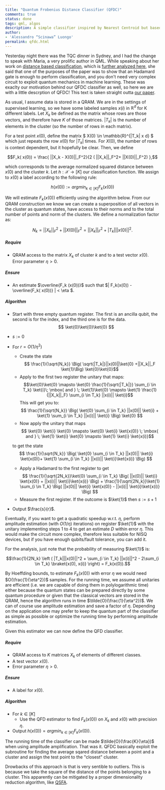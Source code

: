 ```yaml
---
title: "Quantum Frobenius Distance Classifier (QFDC)"
comments: true 
status: done
tags: qml, algos
description: A simple classifier inspired by Nearest Centroid but based on square distances. 
author:
- 'Alessandro “Scinawa” Luongo'
permalink: qfdc.html
---
```



Yesterday night there was the TQC dinner in Sydney, and I had the change to speak with Maria, a very prolific author in QML. While speaking about her work on [distance based classification](https://arxiv.org/abs/1703.10793), which is [further analyzed here](https://arxiv.org/abs/1803.00853), she said that one of the purposes of the paper was to show that an Hadamard gate is enough to perform classification, and you don't need very complex circuit to exploit quantum mechanics in machine learning. These was exaclty our motivation behind our QFDC classifier as well, so here we are with a little descrption of QFDC! This text is taken straight outta [our  paper](https://arxiv.org/abs/1805.08837).

As usual, I assume data is stored in a QRAM. We are in the settings of supervised learning, so we have some labeled samples $x(i)$ in $\mathbb{R}^d$ for K different labels. Let $X_k$ be defined as the matrix whose rows are those vectors, and therefore have $K$ of those matrices. 
$|T_k|$ is the number of elements in the cluster (so the number of rows in each matrix). 

For a test point $x(0)$, define the matrix $ X(0) \in \mathbb{R}^{|T_k| x d} $ 
which just repeats the row $x(0)$ for $|T_k|$ times. 
For $X(0)$, the number of rows is context dependent, but it hopefully be clear. Then, we define 

$$F_k( x(0)) = \frac{ ||X_k - X(0)||_F^2}{2 ( ||X_k||_F^2+ ||X(0)||_F^2) },$$ 

which corresponds to the average normalized squared distance between $x(0)$ and the cluster $k$. 
Let $h : \mathcal{X} \to [K]$ our classification function. We assign to $x(0)$ a label according to the following rule:

$$ h(x(0)) :=  argmin_{k \in [K]} F_k( x(0))$$

We will estimate $F_k( x(0))$ efficiently using the algorithm below. From our QRAM construction we know we can create a superposition of all vectors in the cluster as quantum states, have access to their norms and to the total number of points and norm of the clusters. We define a normalization factor as:

$$ N_k= ||X_k||_F^2 + ||X(0)||_F^2 = ||X_k||_F^2 +|T_k| ||x(0)||^2. $$



##### Require
- QRAM access to the matrix $X_k$ of cluster $k$ and to a test vector $x(0)$. Error parameter $\eta > 0$. 

##### Ensure
- An estimate $\overline{F_k (x(0))}$
 such that $| F_k(x(0)) - \overline{F_k( x(0))} | < \eta $.

##### Algorithm
- Start with three empty quantum register. The first is an ancilla qubit, the second is for the index, and the third one is for the data. 
$$ \ket{0}\ket{0}\ket{0} $$
- $s:=0$
- For $r=O(1/\eta^2)$
     - Create the state  
        $$ \frac{1}{\sqrt{N_k}}  \Big( \sqrt{|T_k|}||x(0)||\ket{0} +||X_k||_F \ket{1}\Big) \ket{0}\ket{0}$$  
     - Apply to the first two register the unitary that maps: 
       $$\ket{0}\ket{0} \mapsto \ket{0} \frac{1}{\sqrt{|T_k|}} \sum_{i \in T_k} \ket{i}\; \mbox{ and } \;  \ket{1}\ket{0} \mapsto \ket{1} \frac{1}{||X_k||_F} \sum_{i \in T_k} ||x(i)|| \ket{i}$$
     This will get you to:
     $$   \frac{1}{\sqrt{N_k}} \Big( \ket{0}  \sum_{i \in T_k}  ||x(0)|| \ket{i} + \ket{1} \sum_{i \in T_k}  ||x(i)|| \ket{i} \Big) \ket{0} $$
     - Now apply the unitary that maps
     $$ \ket{0} \ket{i} \ket{0} \mapsto   \ket{0} \ket{i} \ket{x(0)} \; \mbox{ and } \;   \ket{1} \ket{i} \ket{0} \mapsto   \ket{1} \ket{i} \ket{x(i)}$$
     
     to get the state
       $$   \frac{1}{\sqrt{N_k}} \Big( \ket{0}  \sum_{i \in T_k}  ||x(0)|| \ket{i} \ket{x(0)}+ \ket{1} \sum_{i \in T_k}  ||x(i)|| \ket{i}\ket{x(i)} \Big)  $$
     
    - Apply a Hadamard to the first register to get
     $$   \frac{1}{\sqrt{2N_k}}\ket{0} \sum_{i \in T_k} \Big(  ||x(0)|| \ket{i} \ket{x(0)} +  ||x(i)|| \ket{i}\ket{x(i)} \Big)  +
     \frac{1}{\sqrt{2N_k}}\ket{1} \sum_{i \in T_k} \Big(  ||x(0)|| \ket{i} \ket{x(0)} -  ||x(i)|| \ket{i}\ket{x(i)} \Big) $$
    - Measure the first register. If the outcome is $\ket{1}$ then $s:=s+1$
    
- Output $\frac{s}{r}$.

Eventually, if you want to get a quadratic speedup w.r.t. $\eta$, perform amplitude estimation (with $O(1/\eta)$ iterations) on register $\ket{1}$ with the unitary implementing steps 1 to 4 to get an estimate $D$ within error $\eta$. This would make the circuit more complex, therefore less suitable for NISQ devices, but if you have enough qubits/fault tolerance, you can add it. 


For the analysis, just note that the probability of measuring $\ket{1}$ is:

$$\frac{1}{2N_k} \left ( |T_k|||x(0)||^2 + \sum_{i \in T_k} ||x(i)||^2 - 2\sum_{i \in T_k} \braket{x(0), x(i)} \right) = F_k(x(0)).$$

By Hoeffding bounds, to estimate $F_k(x(0))$ with error $\eta$ we would need $O(\frac{1}{\eta^2})$ samples.
For the running time, we assume all unitaries are efficient (i.e. we are capable of doing them in polylogarithmic time) either because the quantum states can be prepared directly by some quantum procedure or given that the classical vectors are stored in the QRAM, hence the algorithm runs in time $\tilde{O}(\frac{1}{\eta^2})$. We can of course use amplitude estimation and save a factor of $\eta$. Depending on the application one may prefer to keep the quantum part of the classifier as simple as possible or optimize the running time by performing amplitude estimation.

Given this estimator we can now define the QFD classifier.

##### Require
- QRAM access to $K$ matrices $X_k$ of elements of different classes.
- A test vector $x(0)$. 
- Error parameter $\eta > 0$. 

##### Ensure
- A label for $x(0)$.   

##### Algorithm
- For $k \in [K]$ 
    - Use the QFD estimator to find $F_k(x(0))$ on $X_k$ and $x(0)$ with precision $\eta$.
- Output $h(x(0))=argmin_{k \in [K]} F_k( x(0))$.


The running time of the classifier can be made $\tilde{O}(\frac{K}{\eta})$ when using amplitude amplification. That was it. QFDC basically exploit the subroutine for finding the average sqared distance between a point and a cluster and assign the test point to the "closest" cluster. 

Drowbacks of this approach is that is very sentible to outliers. This is because we take the square of the distance of the points belonging to a cluster. This apparently can be mitigated by a proper dimensionality reduction algorithm, like [QSFA](QSFA).

